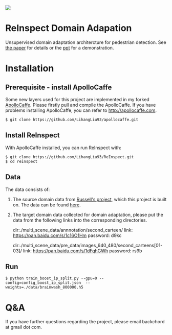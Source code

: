 <img src=http://russellsstewart.com/s/ReInspect_output.jpg></img>

# ReInspect Domain Adapation
Unsupervised domain adaptation architercture for pedestrian detection.
See <a href="https://github.com/LihangLiu93/Reinspect.report/blob/master/eccv2016submission.pdf" target="_blank">the paper</a> for details or the <a href="https://github.com/LihangLiu93/Reinspect.report/blob/master/Unsupervised%20Domain%20Adaptation%20for%20Pedestrian%20Detection.pdf" target="_blank">ppt</a> for a demonstration.

# Installation

## Prerequisite - install ApolloCaffe
Some new layers used for this project are implemented in my forked <a href="https://github.com/LihangLiu/apollocaffe">ApolloCaffe</a>. Please firstly pull and compile the ApolloCaffe. If you have problems installing ApolloCaffe, you can refer to http://apollocaffe.com.

	$ git clone https://github.com/LihangLiu93/apollocaffe.git

## Install ReInspect

With ApolloCaffe installed, you can run ReInspect with:

    $ git clone https://github.com/LihangLiu93/ReInspect.git
    $ cd reinspect

## Data

The data consists of:

1) The source domain data from <a href="https://github.com/Russell91/ReInspect">Russell's project</a>, which this project is built on. The data can be found <a href="http://datasets.d2.mpi-inf.mpg.de/brainwash/brainwash.tar">here</a>.

2) The target domain data collected for domain adaptation, please put the data from the following links into the corresponding directories.

	dir:./multi_scene_data/annnotation/second_carteen/     link: https://pan.baidu.com/s/1c16O1Hm       password: d9kc 
	
	dir:./multi_scene_data/pre_data/images_640_480/second_carteens[01-03]/    link: https://pan.baidu.com/s/1dFqhGWh      password: rs9b

## Run

	$ python train_boost_ip_split.py --gpu=0 --config=config_boost_ip_split.json  --weights=./data/brainwash_800000.h5

# Q&A

If you have further questions regarding the project, please email backchord at gmail dot com.


